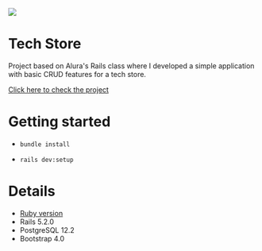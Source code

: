 ![](https://pbs.twimg.com/profile_images/1015244480285376512/2l0W_HQ1_400x400.jpg)
# Tech Store
Project based on Alura's Rails class where I developed a simple application with basic CRUD features for a tech store.

[](https://thinksegdocs.atlassian.net/wiki/spaces/PRD/pages/351797297/Documenta+o+API+banco+Nova+Bidu)

[Click here to check the project](http://my-tech-store.herokuapp.com/)

# Getting started
- `bundle install`

- `rails dev:setup`

# Details
- [Ruby version](https://github.com/ayrtonaoki/my-tech-store/blob/master/.ruby-version)
- Rails 5.2.0
- PostgreSQL 12.2
- Bootstrap 4.0
